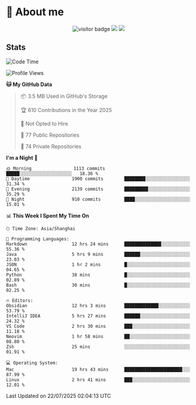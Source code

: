 <!-- ![](https://youpai.roccoshi.top/img/20200804214216.png) -->

# 🧐 About me
 
<p align="center">
<img src="https://visitor-badge.laobi.icu/badge?page_id=Lincest.Lincest&title=hits" alt="visitor badge"/>
<a href="mailto:imroccoshi@gmail.com"><img src="https://img.shields.io/badge/gmail-imroccoshi%40gmail.com-red"></a>
<a href="https://blog.roccoshi.top"><img src="https://img.shields.io/badge/blog-roccoshi-green"></a>
</p>

## Stats

<!--START_SECTION:waka-->
![Code Time](http://img.shields.io/badge/Code%20Time-2%2C581%20hrs%2050%20mins-blue)

![Profile Views](http://img.shields.io/badge/Profile%20Views-1-blue)

**🐱 My GitHub Data** 

> 📦 3.5 MB Used in GitHub's Storage 
 > 
> 🏆 610 Contributions in the Year 2025
 > 
> 🚫 Not Opted to Hire
 > 
> 📜 77 Public Repositories 
 > 
> 🔑 74 Private Repositories 
 > 
**I'm a Night 🦉** 

```text
🌞 Morning                1113 commits        █████░░░░░░░░░░░░░░░░░░░░   18.36 % 
🌆 Daytime                1900 commits        ████████░░░░░░░░░░░░░░░░░   31.34 % 
🌃 Evening                2139 commits        █████████░░░░░░░░░░░░░░░░   35.29 % 
🌙 Night                  910 commits         ████░░░░░░░░░░░░░░░░░░░░░   15.01 % 
```


📊 **This Week I Spent My Time On** 

```text
🕑︎ Time Zone: Asia/Shanghai

💬 Programming Languages: 
Markdown                 12 hrs 24 mins      ██████████████░░░░░░░░░░░   55.36 % 
Java                     5 hrs 9 mins        ██████░░░░░░░░░░░░░░░░░░░   23.03 % 
JSON                     1 hr 2 mins         █░░░░░░░░░░░░░░░░░░░░░░░░   04.65 % 
Python                   38 mins             █░░░░░░░░░░░░░░░░░░░░░░░░   02.89 % 
Bash                     30 mins             █░░░░░░░░░░░░░░░░░░░░░░░░   02.25 % 

🔥 Editors: 
Obsidian                 12 hrs 3 mins       █████████████░░░░░░░░░░░░   53.79 % 
IntelliJ IDEA            5 hrs 27 mins       ██████░░░░░░░░░░░░░░░░░░░   24.32 % 
VS Code                  2 hrs 30 mins       ███░░░░░░░░░░░░░░░░░░░░░░   11.18 % 
Neovim                   1 hr 58 mins        ██░░░░░░░░░░░░░░░░░░░░░░░   08.80 % 
Zsh                      25 mins             ░░░░░░░░░░░░░░░░░░░░░░░░░   01.91 % 

💻 Operating System: 
Mac                      19 hrs 43 mins      ██████████████████████░░░   87.99 % 
Linux                    2 hrs 41 mins       ███░░░░░░░░░░░░░░░░░░░░░░   12.01 % 
```


 Last Updated on 22/07/2025 02:04:13 UTC
<!--END_SECTION:waka-->



